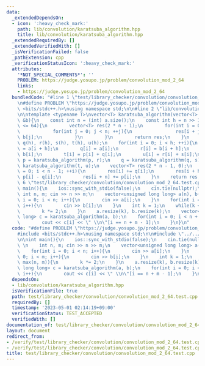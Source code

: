 ```yaml
---
data:
  _extendedDependsOn:
  - icon: ':heavy_check_mark:'
    path: lib/convolution/karatsuba_algorithm.hpp
    title: lib/convolution/karatsuba_algorithm.hpp
  _extendedRequiredBy: []
  _extendedVerifiedWith: []
  _isVerificationFailed: false
  _pathExtension: cpp
  _verificationStatusIcon: ':heavy_check_mark:'
  attributes:
    '*NOT_SPECIAL_COMMENTS*': ''
    PROBLEM: https://judge.yosupo.jp/problem/convolution_mod_2_64
    links:
    - https://judge.yosupo.jp/problem/convolution_mod_2_64
  bundledCode: "#line 1 \"test/library_checker/convolution/convolution_mod_2_64.test.cpp\"\
    \n#define PROBLEM \"https://judge.yosupo.jp/problem/convolution_mod_2_64\"\n#include\
    \ <bits/stdc++.h>\nusing namespace std;\n\n#line 2 \"lib/convolution/karatsuba_algorithm.hpp\"\
    \n\ntemplate <typename T>\nvector<T> karatsuba_algorithm(vector<T> &a, vector<T>\
    \ &b){\n    const int n = (int) a.size();\n    const int h = n >> 1;\n    if(n\
    \ <= 64){\n        vector<T> res(2 * n - 1);\n        for(int i = 0; i < n; ++i){\n\
    \            for(int j = 0; j < n; ++j){\n                res[i + j] += a[i] *\
    \ b[j];\n            }\n        }\n        return res;\n    }\n    vector<T> p(h),\
    \ q(h), r(h), s(h), t(h), u(h);\n    for(int i = 0; i < h; ++i){\n        p[i]\
    \ = a[i + h];\n        q[i] = a[i];\n        r[i] = b[i + h];\n        s[i] =\
    \ b[i];\n        t[i] = p[i] + q[i];\n        u[i] = r[i] + s[i];\n    }\n   \
    \ p = karatsuba_algorithm(p, r);\n    q = karatsuba_algorithm(q, s);\n    t =\
    \ karatsuba_algorithm(t, u);\n    vector<T> res(2 * n - 1, 0);\n    for(int i\
    \ = 0; i < n - 1; ++i){\n        res[i] += q[i];\n        res[i + h] += t[i] -\
    \ p[i] - q[i];\n        res[i + n] += p[i];\n    }\n    return res;\n}\n#line\
    \ 6 \"test/library_checker/convolution/convolution_mod_2_64.test.cpp\"\n\nint\
    \ main(){\n    ios::sync_with_stdio(false);\n    cin.tie(nullptr);\n    \n   \
    \ int n, m; cin >> n >> m;\n    vector<unsigned long long> a(n), b(m);\n    for(int\
    \ i = 0; i < n; i++){\n        cin >> a[i];\n    }\n    for(int i = 0; i < m;\
    \ i++){\n        cin >> b[i];\n    }\n    int k = 1;\n    while(k < max(n, m)){\n\
    \        k *= 2;\n    }\n    a.resize(k), b.resize(k);\n    vector<unsigned long\
    \ long> c = karatsuba_algorithm(a, b);\n    for(int i = 0; i < n + m - 1; i++){\n\
    \        cout << c[i] << \" \\n\"[i == n + m - 1];\n    }\n}\n"
  code: "#define PROBLEM \"https://judge.yosupo.jp/problem/convolution_mod_2_64\"\n\
    #include <bits/stdc++.h>\nusing namespace std;\n\n#include \"../../../lib/convolution/karatsuba_algorithm.hpp\"\
    \n\nint main(){\n    ios::sync_with_stdio(false);\n    cin.tie(nullptr);\n   \
    \ \n    int n, m; cin >> n >> m;\n    vector<unsigned long long> a(n), b(m);\n\
    \    for(int i = 0; i < n; i++){\n        cin >> a[i];\n    }\n    for(int i =\
    \ 0; i < m; i++){\n        cin >> b[i];\n    }\n    int k = 1;\n    while(k <\
    \ max(n, m)){\n        k *= 2;\n    }\n    a.resize(k), b.resize(k);\n    vector<unsigned\
    \ long long> c = karatsuba_algorithm(a, b);\n    for(int i = 0; i < n + m - 1;\
    \ i++){\n        cout << c[i] << \" \\n\"[i == n + m - 1];\n    }\n}"
  dependsOn:
  - lib/convolution/karatsuba_algorithm.hpp
  isVerificationFile: true
  path: test/library_checker/convolution/convolution_mod_2_64.test.cpp
  requiredBy: []
  timestamp: '2023-05-01 02:14:19+09:00'
  verificationStatus: TEST_ACCEPTED
  verifiedWith: []
documentation_of: test/library_checker/convolution/convolution_mod_2_64.test.cpp
layout: document
redirect_from:
- /verify/test/library_checker/convolution/convolution_mod_2_64.test.cpp
- /verify/test/library_checker/convolution/convolution_mod_2_64.test.cpp.html
title: test/library_checker/convolution/convolution_mod_2_64.test.cpp
---
```

